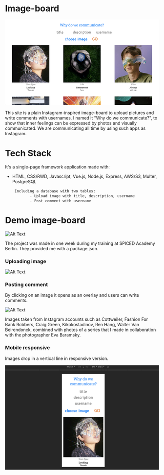 # Image-board

![Alt Text](demo-pics-gifs/image-board.png)

This site is a plain Instagram-inspired image-board to upload pictures and write comments with usernames. I named it "Why do we communicate?", to show that inner feelings can be expressed by photos and visually communicated. We are communicating all time by using such apps as Instagram.

# Tech Stack

It's a single-page framework application made with:

* HTML, CSS/RWD, Javascript, Vue.js, Node.js, Express, AWS/S3, Multer, PostgreSQL

       Including a database with two tables:
              - Upload image with title, description, username
              - Post comment with username

# Demo image-board

![Alt Text](demo-pics-gifs/board.gif)

The project was made in one week during my training at SPICED Academy Berlin. They provided me with a package.json.

### Uploading image

![Alt Text](demo-pics-gifs/uploading.gif)

### Posting comment

By clicking on an image it opens as an overlay and users can write comments.

![Alt Text](demo-pics-gifs/comments.gif)

Images taken from Instagram accounts such as Cottweiler, Fashion For Bank Robbers, Craig Green, Kikokostadinov, Ren Hang, Walter Van Beirendonck, combined with photos of a series that I made in collaboration with the photographer Eva Baramsky.

### Mobile responsive

Images drop in a vertical line in responsive version.

![Alt Text](demo-pics-gifs/iphonex.png)
